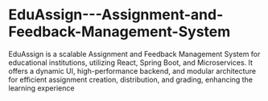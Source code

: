 # EduAssign---Assignment-and-Feedback-Management-System
 EduAssign is a scalable Assignment and Feedback Management System for educational institutions, utilizing React, Spring Boot, and Microservices. It offers a dynamic UI, high-performance backend, and modular architecture for efficient assignment creation, distribution, and grading, enhancing the learning experience
